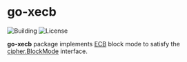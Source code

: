# go-xecb

![Building](https://img.shields.io/badge/building-passing-green.svg)
![License](https://img.shields.io/badge/license-MIT-blue.svg)

**go-xecb** package implements [ECB](https://en.wikipedia.org/wiki/Block_cipher_mode_of_operation#Electronic_Codebook_.28ECB.29) block mode to satisfy the [cipher.BlockMode](https://golang.org/pkg/crypto/cipher/#BlockMode) interface.
